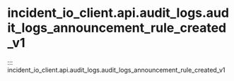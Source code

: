 # incident_io_client.api.audit_logs.audit_logs_announcement_rule_created_v1

::: incident_io_client.api.audit_logs.audit_logs_announcement_rule_created_v1